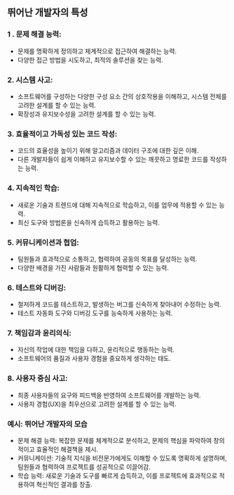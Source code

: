 ## 뛰어난 개발자의 특성
### 1 . 문제 해결 능력:

  - 문제를 명확하게 정의하고 체계적으로 접근하여 해결하는 능력.
  - 다양한 접근 방법을 시도하고, 최적의 솔루션을 찾는 능력.
### 2. 시스템 사고:

  - 소프트웨어를 구성하는 다양한 구성 요소 간의 상호작용을 이해하고, 시스템 전체를 고려한 설계를 할 수 있는 능력.
  - 확장성과 유지보수성을 고려한 설계를 할 수 있는 능력.
### 3. 효율적이고 가독성 있는 코드 작성:

  - 코드의 효율성을 높이기 위해 알고리즘과 데이터 구조에 대한 깊은 이해.
  - 다른 개발자들이 쉽게 이해하고 유지보수할 수 있는 깨끗하고 명료한 코드를 작성하는 능력.
### 4. 지속적인 학습:

  - 새로운 기술과 트렌드에 대해 지속적으로 학습하고, 이를 업무에 적용할 수 있는 능력.
  - 최신 도구와 방법론을 신속하게 습득하고 활용하는 능력.
### 5. 커뮤니케이션과 협업:

  - 팀원들과 효과적으로 소통하고, 협력하여 공동의 목표를 달성하는 능력.
  - 다양한 배경을 가진 사람들과 원활하게 협력할 수 있는 능력.
### 6. 테스트와 디버깅:

  - 철저하게 코드를 테스트하고, 발생하는 버그를 신속하게 찾아내어 수정하는 능력.
  - 테스트 자동화 도구와 디버깅 도구를 능숙하게 사용하는 능력.
### 7. 책임감과 윤리의식:

  - 자신의 작업에 대한 책임을 다하고, 윤리적으로 행동하는 능력.
  - 소프트웨어의 품질과 사용자 경험을 중요하게 생각하는 태도.
### 8. 사용자 중심 사고:

  - 최종 사용자들의 요구와 피드백을 반영하여 소프트웨어를 개발하는 능력.
  - 사용자 경험(UX)을 최우선으로 고려한 설계를 할 수 있는 능력.
### 예시: 뛰어난 개발자의 모습
  - 문제 해결 능력: 복잡한 문제를 체계적으로 분석하고, 문제의 핵심을 파악하여 창의적이고 효율적인 해결책을 제시.
  - 커뮤니케이션: 기술적 지식을 비전문가에게도 이해할 수 있도록 명확하게 설명하며, 팀원들과 협력하여 프로젝트를 성공적으로 이끌어감.
  - 학습 능력: 새로운 기술과 도구를 빠르게 습득하고, 이를 프로젝트에 효과적으로 적용하여 혁신적인 결과를 창출.